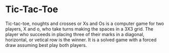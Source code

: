 # Tic-Tac-Toe 
Tic-tac-toe, noughts and crosses or Xs and Os is a computer game for two players, X and o, who take turns making the spaces in a 3X3 grid. The player who succeeds in placing three of their marks in a diagonal, horizontal, or vetical row is  the winner. It is a solved game with a forced draw assuming best play both players.



